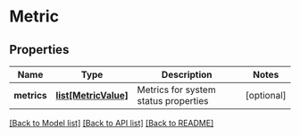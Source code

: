 # Metric

## Properties
Name | Type | Description | Notes
------------ | ------------- | ------------- | -------------
**metrics** | [**list[MetricValue]**](MetricValue.md) | Metrics for system status properties | [optional] 

[[Back to Model list]](../README.md#documentation-for-models) [[Back to API list]](../README.md#documentation-for-api-endpoints) [[Back to README]](../README.md)


